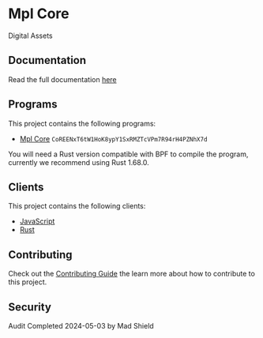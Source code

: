 # Mpl Core

Digital Assets

## Documentation

Read the full documentation [here](https://developers.metaplex.com)

## Programs

This project contains the following programs:

- [Mpl Core](./programs/mpl-core/README.md) `CoREENxT6tW1HoK8ypY1SxRMZTcVPm7R94rH4PZNhX7d`

You will need a Rust version compatible with BPF to compile the program, currently we recommend using Rust 1.68.0.

## Clients

This project contains the following clients:

- [JavaScript](./clients/js/README.md)
- [Rust](./clients/rust/README.md)

## Contributing

Check out the [Contributing Guide](./CONTRIBUTING.md) the learn more about how to contribute to this project.

## Security

Audit Completed 2024-05-03 by Mad Shield
